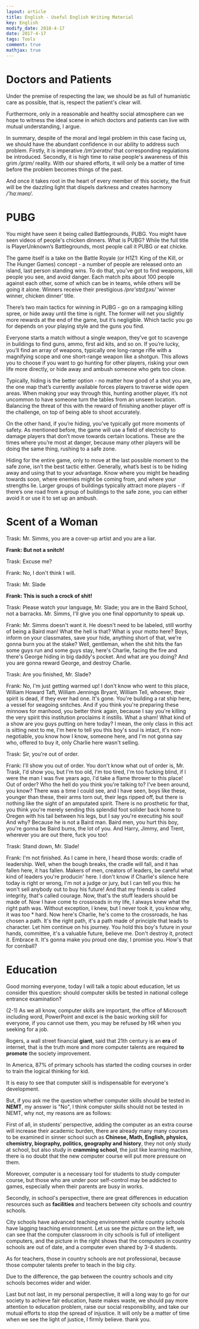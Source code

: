 ```yaml
---
layout: article
title: English - Useful English Writing Material
key: English
modify_date: 2018-4-17
date: 2017-4-17
tags: Tools
comment: true
mathjax: true
---
```


<!--more-->

# Doctors and Patients

Under the premise of respecting the law, we should be as full of humanistic care as possible, that is, respect the patient's clear will.

Furthermore, only in a reasonable and healthy social atmosphere can we hope to witness the ideal scene in which doctors and patients can live with mutual understanding, I argue.

In summary, despite of the moral and legal problem in this case facing us, we should have the abundant confidence in our ability to address such problem. Firstly, it is imperative */ɪm'perətɪv/* that corresponding regulations be introduced. Secondly, it is high time to raise people's awareness of this grim */grɪm/* reality. With our shared efforts, it will only be a matter of time before the problem becomes things of the past.

And once it takes root in the heart of every member of this society, the fruit will be the dazzling light that dispels darkness and creates harmony */'hɑːmənɪ/*.



# PUBG

You might have seen it being called Battlegrounds, PUBG. You might have seen videos of people's chicken dinners.  What is PUBG? While the full title is PlayerUnknown’s Battlegrounds, most people call it PUBG or eat chicke.

The game itself is a take on the Battle Royale (or H1Z1: King of the Kill, or The Hunger Games) concept - a number of people are released onto an island, last person standing wins. To do that, you’ve got to find weapons, kill people you see, and avoid danger. Each match pits about 100 people against each other, some of which can be in teams, while others will be going it alone. Winners receive their prestigious */pre'stɪdʒəs/* ‘winner winner, chicken dinner’ title.

There’s two main tactics for winning in PUBG - go on a rampaging killing spree, or hide away until the time is right. The former will net you slightly more rewards at the end of the game, but it’s negligible. Which tactic you go for depends on your playing style and the guns you find.

Everyone starts a match without a single weapon, they’ve got to scavenge in buildings to find guns, ammo, first aid kits, and so on. If you’re lucky, you’ll find an array of weapons, typically one long-range rifle with a magnifying scope and one short-range weapon like a shotgun. This allows you to choose if you want to go hunting for other players, risking your own life more directly, or hide away and ambush someone who gets too close.

Typically, hiding is the better option - no matter how good of a shot you are, the one map that’s currently available forces players to traverse wide open areas. When making your way through this, hunting another player, it’s not uncommon to have someone turn the tables from an unseen location. Balancing the threat of this with the reward of finishing another player off is the challenge, on top of being able to shoot accurately.

On the other hand, if you’re hiding, you’ve typically got more moments of safety. As mentioned before, the game will use a field of electricity to damage players that don’t move towards certain locations. These are the times where you’re most at danger, because many other players will be doing the same thing, rushing to a safe zone.

Hiding for the entire game, only to move at the last possible moment to the safe zone, isn’t the best tactic either. Generally, what’s best is to be hiding away and using that to your advantage. Know where you might be heading towards soon, where enemies might be coming from, and where your strengths lie. Larger groups of buildings typically attract more players - if there’s one road from a group of buildings to the safe zone, you can either avoid it or use it to set up an ambush.

# Scent of a Woman

Trask: Mr. Simms, you are a cover-up artist and you are a liar.

**Frank: But not a snitch!**

Trask: Excuse me?

Frank: No, I don't think I will.

Trask: Mr. Slade

**Frank: This is such a crock of shit!**

Trask: Please watch your language, Mr. Slade; you are in the Baird School, not a barracks. Mr. Simms, I'll give you one final opportunity to speak up.



Frank: Mr. Simms doesn't want it. He doesn't need to be labeled, still worthy of being a Baird man! What the hell is that? What is your motto here? Boys, inform on your classmates, save your hide, anything short of that, we're gonna burn you at the stake? Well, gentleman, when the shit hits the fan some guys run and some guys stay, here's Charlie, facing the fire and there's George hiding in big daddy's pocket. And what are you doing? And you are gonna reward George, and destroy Charlie.

Trask: Are you finished, Mr. Slade?



Frank: No, I'm just getting warmed up! I don't know who went to this place, William Howard Taft, William Jennings Bryant, William Tell, whoever, their spirit is dead, if they ever had one. It's gone. You're building a rat ship here, a vessel for seagoing snitches. And if you think you're preparing these minnows for manhood, you better think again, because I say you're killing the very spirit this institution proclaims it instills. What a sham! What kind of a show are you guys putting on here today? I mean, the only class in this act is sitting next to me, I'm here to tell you this boy's soul is intact, it's non-negotiable, you know how I know, someone here, and I'm not gonna say who, offered to buy it, only Charlie here wasn't selling.

Trask: Sir, you're out of order.



Frank: I'll show you out of order. You don't know what out of order is, Mr. Trask, I'd show you, but I'm too old, I'm too tired, I'm too fucking blind, if I were the man I was five years ago, I'd take a flame thrower to this place! Out of order? Who the hell do you think you're talking to? I've been around, you know? There was a time I could see, and I have seen, boys like these, younger than these, their arms torn out, their legs ripped off, but there is nothing like the sight of an amputated spirit. There is no prosthetic for that, you think you're merely sending this splendid foot solider back home to Oregen with his tail between his legs, but I say you're executing his soul! And why? Because he is not a Baird man. Baird men, you hurt this boy, you're gonna be Baird bums, the lot of you. And Harry, Jimmy, and Trent, wherever you are out there, fuck you too!

Trask: Stand down, Mr. Slade!



Frank: I'm not finished. As I came in here, I heard those words: cradle of leadership. Well, when the bough breaks, the cradle will fall, and it has fallen here, it has fallen. Makers of men, creators of leaders, be careful what kind of leaders you're producin' here. I don't know if Charlie's silence here today is right or wrong, I'm not a judge or jury, but I can tell you this: he won't sell anybody out to buy his future! And that my friends is called integrity, that's called courage. Now, that's the stuff leaders should be made of. Now I have come to crossroads in my life, I always knew what the right path was. Without exception, I knew, but I never took it, you know why, it was too * hard. Now here's Charlie, he's come to the crossroads, he has chosen a path. It's the right path, it's a path made of principle that leads to character. Let him continue on his journey. You hold this boy's future in your hands, committee, it's a valuable future, believe me. Don't destroy it, protect it. Embrace it. It's gonna make you proud one day, I promise you. How's that for cornball?

# Education

Good morning everyone, today I will talk a topic about education, let us consider this question: should computer skills be tested in national college entrance examination? 

(2-1) As we all know, computer skills are important, the office of Microsoft including word, PowerPoint and excel is the basic working skill for everyone, if you cannot use them, you may be refused by HR when you seeking for a job.

Rogers, a wall street financial **giant**, said that 21th century is an **era** of internet, that is the truth more and more computer talents are required **to promote** the society improvement. 

In America, 87% of primary schools has started the coding courses in order to train the logical thinking for kid.

It is easy to see that computer skill is indispensable for everyone's development.

But, if you ask me the question whether computer skills should be tested in **NEMT**, my answer is "No", I think computer skills should not be tested in NEMT, why not, my reasons are as follows:

First of all, in students' perspective, adding the computer as an extra course will increase their academic burden, there are already many many courses to be examined in sinner school such as **Chinese, Math, English, physics, chemistry, biography, politics, geography and history**, they not only study at school, but also study in **cramming school**, the just like learning machine, there is no doubt that the new computer course will put more pressure on them.

Moreover, computer is a necessary tool for students to study computer course, but those who are under poor self-control may be addicted to games, especially when their parents are busy in works.

Secondly, in school's perspective, there are great differences in education resources such as **facilities** and teachers between city schools and country schools.

City schools have advanced teaching environment while country schools have lagging teaching environment. Let us see the picture on the left, we can see that the computer classroom in city schools is full of intelligent computers, and the picture in the right shows that the computers in country schools are out of date, and a computer even shared by 3-4 students.

As for teachers, those in country schools are not professional, because those computer talents prefer to teach in the big city.

Due to the difference, the gap between the country schools and city schools becomes wider and wider.

Last but not last, in my personal perspective, it will a long way to go for our society to achieve fair education, haste makes waste, we should pay more attention to education problem, raise our social responsibility, and take our mutual efforts to stop the spread of injustice. It will only be a matter of time when we see the light of justice, I firmly believe. thank you.